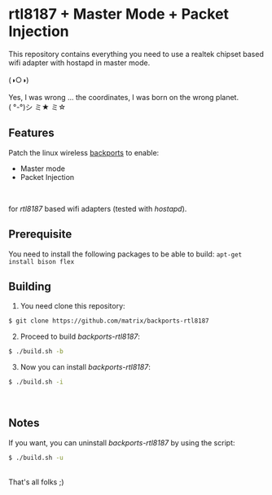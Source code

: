 # rtl8187 + Master Mode + Packet Injection

This repository contains everything you need to use a realtek chipset based wifi adapter with hostapd in master mode.
<br>
<br>
(◑○◑)
<br>
<br>
Yes, I was wrong ... the coordinates, I was born on the wrong planet.
<br>
( °-°)シ ミ★ ミ☆
<br>


## Features

Patch the linux wireless [backports](https://backports.wiki.kernel.org/index.php/Main_Page) to enable:
<br>
* Master mode
* Packet Injection
<br>

for *rtl8187* based wifi adapters (tested with *hostapd*).

## Prerequisite

You need to install the following packages to be able to build:
```apt-get install bison flex```

## Building

1. You need clone this repository:
```sh
$ git clone https://github.com/matrix/backports-rtl8187
```
2. Proceed to build *backports-rtl8187*:
```sh
$ ./build.sh -b
```
3. Now you can install *backports-rtl8187*:
```sh
$ ./build.sh -i
```
<br>

## Notes
If you want, you can uninstall *backports-rtl8187* by using the script:
```sh
$ ./build.sh -u
```

<br>
That's all folks ;)
